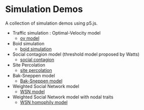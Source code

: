 # Simulation Demos

A collection of simulation demos using p5.js.

- Traffic simulation : Optimal-Velocity model
    - [ov model](/p5js_simulations/ov_model/)
- Boid simulation
    - [boid simulation](/p5js_simulations/boid/)
- Social contagion model (threshold model proposed by Watts)
    - [social contagion](/p5js_simulations/watts_model/)
- Site Percolation
    - [site percolation](/p5js_simulations/site_percolation/)
- Bak-Sneppen model
    - [Bak-Sneppen model](/p5js_simulations/bak_sneppen/)
- Weighted Social Network model
    - [WSN model](/p5js_simulations/wsn/)
- Weighted Social Network model with nodal traits
    - [WSN homophily model](/p5js_simulations/wsn_homophily/)

